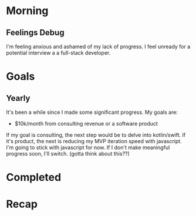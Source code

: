 # Morning
## Feelings Debug
I'm feeling anxious and ashamed of my lack of progress. I feel unready for a potential interview a a full-stack developer.
# Goals
## Yearly
It's been a while since I made some significant progress. My goals are:
- $10k/month from consulting revenue or a software product 

If my goal is consulting, the next step would be to delve into kotlin/swift. If it's product, the next is reducing my MVP iteration speed with javascript.  
I'm going to stick with javascript for now. If I don't make meaningful progress soon, I'll switch. (gotta think about this??)
# Completed
# Recap
